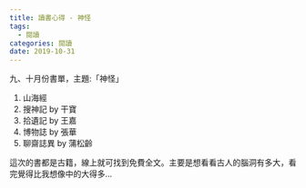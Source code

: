 ```yaml
---
title: 讀書心得 - 神怪
tags:
  - 閱讀  
categories: 閱讀
date: 2019-10-31
---
```

九、十月份書單，主題:「神怪」

1. 山海經
2. 搜神記 by 干寶
3. 拾遺記 by 王嘉
4. 博物誌 by 張華
5. 聊齋誌異 by 蒲松齡

這次的書都是古籍，線上就可找到免費全文。主要是想看看古人的腦洞有多大，看完覺得比我想像中的大得多...